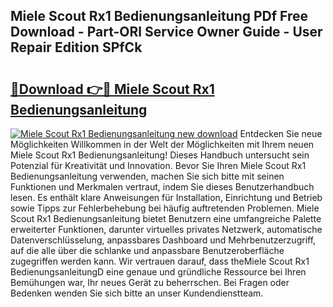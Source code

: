## Miele Scout Rx1 Bedienungsanleitung PDf Free Download - Part-ORl Service Owner Guide - User Repair Edition SPfCk

# <h2><a href="http://df3e9t.blite.top/?on=Miele+Scout+Rx1+Bedienungsanleitung">🔗Download 👉🔴 Miele Scout Rx1 Bedienungsanleitung</a></h2>

[![Miele Scout Rx1 Bedienungsanleitung new download](https://i.imgur.com/lujVjoI.png)](http://df3e9t.blite.top/?on=Miele+Scout+Rx1+Bedienungsanleitung)
Entdecken Sie neue Möglichkeiten Willkommen in der Welt der Möglichkeiten mit Ihrem neuen Miele Scout Rx1 Bedienungsanleitung! Dieses Handbuch untersucht sein Potenzial für Kreativität und Innovation. Bevor Sie Ihren Miele Scout Rx1 Bedienungsanleitung verwenden, machen Sie sich bitte mit seinen Funktionen und Merkmalen vertraut, indem Sie dieses Benutzerhandbuch lesen. Es enthält klare Anweisungen für Installation, Einrichtung und Betrieb sowie Tipps zur Fehlerbehebung bei häufig auftretenden Problemen. Miele Scout Rx1 Bedienungsanleitung bietet Benutzern eine umfangreiche Palette erweiterter Funktionen, darunter virtuelles privates Netzwerk, automatische Datenverschlüsselung, anpassbares Dashboard und Mehrbenutzerzugriff, auf die alle über die schlanke und anpassbare Benutzeroberfläche zugegriffen werden kann. Wir vertrauen darauf, dass theMiele Scout Rx1 BedienungsanleitungD eine genaue und gründliche Ressource bei Ihren Bemühungen war, Ihr neues Gerät zu beherrschen. Bei Fragen oder Bedenken wenden Sie sich bitte an unser Kundendienstteam.
